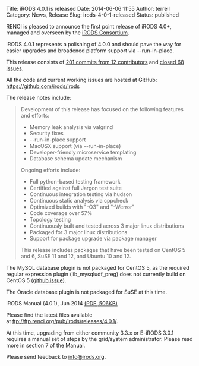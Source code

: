 Title: iRODS 4.0.1 is released
Date: 2014-06-06 11:55
Author: terrell
Category: News, Release
Slug: irods-4-0-1-released
Status: published

RENCI is pleased to announce the first point release of iRODS 4.0+,
managed and overseen by the [iRODS
Consortium](http://irods-consortium.org/).

iRODS 4.0.1 represents a polishing of 4.0.0 and should pave the way for
easier upgrades and broadened platform support via --run-in-place.

This release consists of [201 commits from 12
contributors](https://github.com/irods/irods/compare/4.0.0...4.0.1) and
[closed 68
issues](https://github.com/irods/irods/issues?milestone=7&state=closed).

All the code and current working issues are hosted at GitHub:
<https://github.com/irods/irods>

The release notes include:

> Development of this release has focused on the following features and
> efforts:
>
> -   Memory leak analysis via valgrind
> -   Security fixes
> -   --run-in-place support
> -   MacOSX support (via --run-in-place)
> -   Developer-friendly microservice templating
> -   Database schema update mechanism
>
> Ongoing efforts include:
>
> -   Full python-based testing framework
> -   Certified against full Jargon test suite
> -   Continuous integration testing via hudson
> -   Continuous static analysis via cppcheck
> -   Optimized builds with "-O3" and "-Werror"
> -   Code coverage over 57%
> -   Topology testing
> -   Continuously built and tested across 3 major linux distributions
> -   Packaged for 3 major linux distributions
> -   Support for package upgrade via package manager
>
> This release includes packages that have been tested on CentOS 5 and
> 6, SuSE 11 and 12, and Ubuntu 10 and 12.

The MySQL database plugin is not packaged for CentOS 5, as the required
regular expression plugin (lib\_mysqludf\_preg) does not currently build
on CentOS 5 ([github
issue](https://github.com/mysqludf/lib_mysqludf_preg/issues/13)).

The Oracle database plugin is not packaged for SuSE at this time.

iRODS Manual (4.0.1), Jun 2014 [(PDF,
506KB)]({filename}/uploads/2014/06/irods-manual-4.0.1.pdf)

Please find the latest files available
at <ftp://ftp.renci.org/pub/irods/releases/4.0.1/>.

At this time, upgrading from either community 3.3.x or E-iRODS 3.0.1
requires a manual set of steps by the grid/system administrator. Please
read more in section 7 of the Manual.

Please send feedback to <info@irods.org>.
